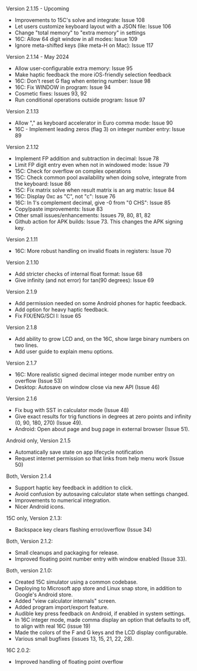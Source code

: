 Version 2.1.15 - Upcoming
  * Improvements to 15C's solve and integrate:  Issue 108
  * Let users customize keyboard layout with a JSON file:  Issue 106
  * Change "total memory" to "extra memory" in settings
  * 16C:  Allow 64 digit window in all modes:  Issue 109
  * Ignore meta-shifted keys (like meta-H on Mac):  Issue 117

Version 2.1.14 - May 2024
  * Allow user-configurable extra memory:  Issue 95
  * Make haptic feedback the more iOS-friendly selection feedback
  * 16C:  Don't reset G flag when entering number:  Issue 98
  * 16C:  Fix WINDOW in program:  Issue 94
  * Cosmetic fixes:  Issues 93, 92
  * Run conditional operations outside program: Issue 97

Version 2.1.13
  * Allow "," as keyboard accelerator in Euro comma mode:  Issue 90
  * 16C - Implement leading zeros (flag 3) on integer number entry:  Issue 89

Version 2.1.12
  * Implement FP addition and subtraction in decimal:  Issue 78
  * Limit FP digit entry even when not in windowed mode:  Issue 79
  * 15C:  Check for overflow on complex operations
  * 15C:  Check common pool availability when doing solve, integrate
    from the keyboard:  Issue 86
  * 15C:  Fix matrix solve when result matrix is an arg matrix:  Issue 84
  * 16C:  Display 0xc as "C", not "c":  Issue 76
  * 16C:  In 1's complement decimal, give -0 from "0 CHS":  Issue 85
  * Copy/paste improvements:  Issue 83
  * Other small issues/enhancements:  Issues 79, 80, 81, 82
  * Github action for APK builds:  Issue 73.  This changes the APK signing key.

Version 2.1.11
  * 16C:  More robust handling on invalid floats in registers:  Issue 70

Version 2.1.10
  * Add stricter checks of internal float format:  Issue 68
  * Give infinity (and not error) for tan(90 degrees):  Issue 69

Version 2.1.9
  * Add permission needed on some Android phones for haptic feedback.
  * Add option for heavy haptic feedback.
  * Fix FIX/ENG/SCI I:  Issue 65

Version 2.1.8
  * Add ability to grow LCD and, on the 16C, show large binary numbers on
    two lines.
  * Add user guide to explain menu options.

Version 2.1.7
  * 16C:  More realistic signed decimal integer mode number entry on overflow (Issue 53)
  * Desktop:  Autosave on window close via new API (Issue 46)

Version 2.1.6
  * Fix bug with SST in calculator mode (Issue 48)
  * Give exact results for trig functions in degrees at
    zero points and infinity (0, 90, 180, 270) (Issue 49).
  * Android:  Open about page and bug page in external
    browser (Issue 51).

Android only, Version 2.1.5
  * Automatically save state on app lifecycle notification
  * Request internet permission so that links from help menu work (Issue 50)

Both, Version 2.1.4
  * Support haptic key feedback in addition to click.
  * Avoid confusion by autosaving calculator state when settings changed.
  * Improvements to numerical integration.
  * Nicer Android icons.

15C only, Version 2.1.3:
  * Backspace key clears flashing error/overflow (Issue 34)

Both, Version 2.1.2:
  * Small cleanups and packaging for release.
  * Improved floating point number entry with window enabled (Issue 33).

Both, version 2.1.0:
  * Created 15C simulator using a common codebase.
  * Deploying to Microsoft app store and Linux snap store, in addition to
    Google's Android store.
  * Added "view calculator internals" screen.
  * Added program import/export feature.
  * Audible key press feedback on Android, if enabled in system settings.
  * In 16C integer mode, made comma display an option that defaults to off,
    to align with real 16C (issue 19)
  * Made the colors of the F and G keys and the LCD display configurable.
  * Various small bugfixes (issues 13, 15, 21, 22, 28).
  

16C 2.0.2:
  *  Improved handling of floating point overflow
